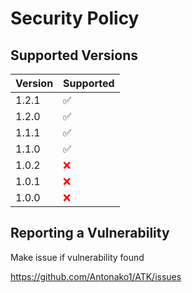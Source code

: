 # Security Policy

## Supported Versions

| Version | Supported          |
| ------- | ------------------ |
| 1.2.1   | :white_check_mark: |
| 1.2.0   | :white_check_mark: |
| 1.1.1   | :white_check_mark: |
| 1.1.0   | :white_check_mark: |
| 1.0.2 | <span style="color:red;">&#10060;</span> |
| 1.0.1 | <span style="color:red;">&#10060;</span>|
| 1.0.0 | <span style="color:red;">&#10060;</span> |

## Reporting a Vulnerability

Make issue if vulnerability found

https://github.com/Antonako1/ATK/issues
